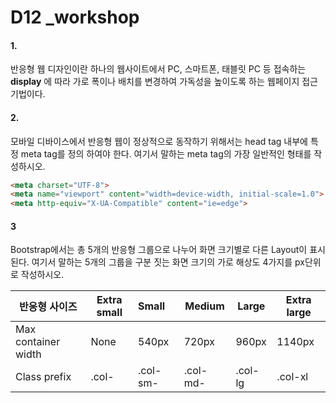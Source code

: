 # D12 _workshop

#### 1.

반응형 웹 디자인이란 하나의 웹사이트에서 PC, 스마트폰, 태블릿 PC 등 접속하는 **display** 에 따라 가로
폭이나 배치를 변경하여 가독성을 높이도록 하는 웹페이지 접근 기법이다.

#### 2.

모바일 디바이스에서 반응형 웹이 정상적으로 동작하기 위해서는 head tag 내부에 특정 meta tag를 정의
하여야 한다. 여기서 말하는 meta tag의 가장 일반적인 형태를 작성하시오.

``` html
<meta charset="UTF-8">
<meta name="viewport" content="width=device-width, initial-scale=1.0">
<meta http-equiv="X-UA-Compatible" content="ie=edge">
```

#### 3

Bootstrap에서는 총 5개의 반응형 그룹으로 나누어 화면 크기별로 다른 Layout이 표시된다. 여기서 말하는
5개의 그룹을 구분 짓는 화면 크기의 가로 해상도 4가지를 px단위로 작성하시오.

| 반응형 사이즈       | Extra small | Small    | Medium   | Large   | Extra large |
| ------------------- | ----------- | :------- | -------- | ------- | ----------- |
| Max container width | None        | 540px    | 720px    | 960px   | 1140px      |
| Class prefix        | .col-       | .col-sm- | .col-md- | .col-lg | .col-xl     |
